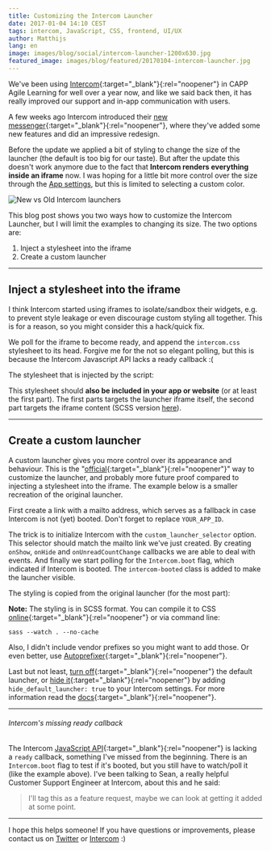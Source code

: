 ```yaml
---
title: Customizing the Intercom Launcher
date: 2017-01-04 14:10 CEST
tags: intercom, JavaScript, CSS, frontend, UI/UX
author: Matthijs
lang: en
image: images/blog/social/intercom-launcher-1200x630.jpg
featured_image: images/blog/featured/20170104-intercom-launcher.jpg
---
```


We've been using [Intercom](https://www.intercom.com/){:target="_blank"}{:rel="noopener"} in CAPP Agile Learning for well over a year now, and like we said back then, it has really improved our support and in-app communication with users.

A few weeks ago Intercom introduced their [new messenger](https://docs.intercom.com/a-guide-to-the-new-intercom-messenger/the-new-intercom-messenger){:target="_blank"}{:rel="noopener"}, where they've added some new features and did an impressive redesign.

Before the update we applied a bit of styling to change the size of the launcher (the default is too big for our taste). But after the update this doesn't work anymore due to the fact that **Intercom renders everything inside an iframe** now. I was hoping for a little bit more control over the size through the [App settings](https://docs.intercom.com/configure-intercom-for-your-product-or-site/customize-the-intercom-messenger/customize-the-intercom-messenger-basics), but this is limited to selecting a custom color.

![New vs Old Intercom launchers](/images/blog/en/intercom-new-vs-old-launcher.png)

This blog post shows you two ways how to customize the Intercom Launcher, but I will limit the examples to changing its size. The two options are:

1. Inject a stylesheet into the iframe
2. Create a custom launcher

---

## Inject a stylesheet into the iframe

I think Intercom started using iframes to isolate/sandbox their widgets, e.g. to prevent style leakage or even discourage custom styling all together. This is for a reason, so you might consider this a hack/quick fix.

<script src="https://gist.github.com/852cfed0ee22b07b5263ca04930705c8.js?file=script.js" type="text/javascript"></script>

We poll for the iframe to become ready, and append the `intercom.css` stylesheet to its head. Forgive me for the not so elegant polling, but this is because the Intercom Javascript API lacks a ready callback :(

The stylesheet that is injected by the script:

<script src="https://gist.github.com/852cfed0ee22b07b5263ca04930705c8.js?file=intercom.css" type="text/javascript"></script>

This stylesheet should **also be included in your app or website** (or at least the first part). The first parts targets the launcher iframe itself, the second part targets the iframe content (SCSS version [here](https://gist.github.com/sn3p/852cfed0ee22b07b5263ca04930705c8#file-intercom-scss)).

---

## Create a custom launcher

A custom launcher gives you more control over its appearance and behaviour. This is the "[official](https://docs.intercom.com/configure-intercom-for-your-product-or-site/customize-the-intercom-messenger/customize-the-intercom-messenger-technical){:target="_blank"}{:rel="noopener"}" way to customize the launcher, and probably more future proof compared to injecting a stylesheet into the iframe. The example below is a smaller recreation of the original launcher.

First create a link with a mailto address, which serves as a fallback in case Intercom is not (yet) booted. Don't forget to replace `YOUR_APP_ID`.

<script src="https://gist.github.com/2f3e3c5ba51fd8733a29fc0b4ff95a42.js?file=index.html" type="text/javascript"></script>

The trick is to initialize Intercom with the `custom_launcher_selector` option. This selector should match the mailto link we've just created. By creating `onShow`, `onHide` and `onUnreadCountChange` callbacks we are able to deal with events. And finally we start polling for the `Intercom.boot` flag, which indicated if Intercom is booted. The `intercom-booted` class is added to make the launcher visible.

<script src="https://gist.github.com/2f3e3c5ba51fd8733a29fc0b4ff95a42.js?file=script.js" type="text/javascript"></script>

The styling is copied from the original launcher (for the most part):

<script src="https://gist.github.com/2f3e3c5ba51fd8733a29fc0b4ff95a42.js?file=intercom-launcher.scss" type="text/javascript"></script>

**Note:** The styling is in SCSS format. You can compile it to CSS [online](http://www.sassmeister.com){:target="_blank"}{:rel="noopener"} or via command line:

~~~
sass --watch . --no-cache
~~~

Also, I didn't include vendor prefixes so you might want to add those. Or even better, use [Autoprefixer](https://github.com/postcss/autoprefixer){:target="_blank"}{:rel="noopener"}.

Last but not least, [turn off](https://docs.intercom.com/configure-intercom-for-your-product-or-site/customize-the-intercom-messenger/turning-off-the-intercom-messenger-launcher){:target="_blank"}{:rel="noopener"} the default launcher, or [hide it](https://docs.intercom.com/configure-intercom-for-your-product-or-site/customize-the-intercom-messenger/customize-the-intercom-messenger-technical#show-the-intercom-messenger-to-selected-users-for-web-){:target="_blank"}{:rel="noopener"} by adding `hide_default_launcher: true` to your Intercom settings. For more information read the [docs](https://docs.intercom.com/configure-intercom-for-your-product-or-site/customize-the-intercom-messenger/customize-the-intercom-messenger-technical){:target="_blank"}{:rel="noopener"}.

---

###### Intercom's missing ready callback

The Intercom [JavaScript API](https://docs.intercom.com/configure-intercom-for-your-product-or-site/customize-the-intercom-messenger/the-intercom-javascript-api){:target="_blank"}{:rel="noopener"} is lacking a `ready` callback, something I've missed from the beginning. There is an `Intercom.boot` flag to test if it's booted, but you still have to watch/poll it (like the example above). I've been talking to Sean, a really helpful Customer Support Engineer at Intercom, about this and he said:

> I'll tag this as a feature request, maybe we can look at getting it added at some point.

---

I hope this helps someone! If you have questions or improvements, please contact us on [Twitter](https://twitter.com/DefactoEN) or [Intercom](javascript:Intercom('show')) :)
